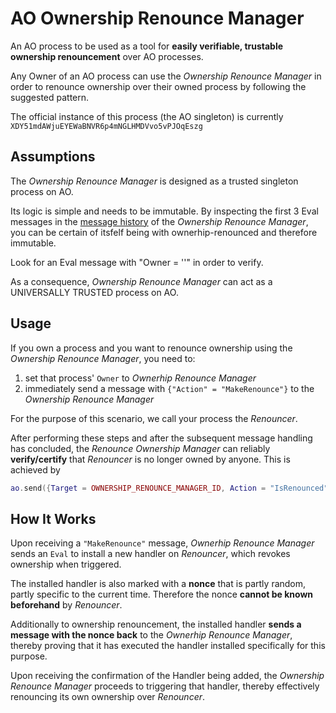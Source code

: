 # AO Ownership Renounce Manager

An AO process to be used as a tool for **easily verifiable, trustable ownership renouncement** over AO processes.

Any Owner of an AO process can use the _Ownership Renounce Manager_ in order to renounce ownership over their owned process by following the suggested pattern.

The official instance of this process (the AO singleton) is currently
`XDY51mdAWjuEYEWaBNVR6p4mNGLHMDVvo5vPJOqEszg`
 
## Assumptions

The _Ownership Renounce Manager_ is designed as a trusted singleton process on AO.

Its logic is simple and needs to be immutable. By inspecting the first 3 Eval messages in the [message history](https://www.ao.link/#/entity/XDY51mdAWjuEYEWaBNVR6p4mNGLHMDVvo5vPJOqEszg?tab=source-code) of the _Ownership Renounce Manager_, you can be certain of itsfelf being with ownerhip-renounced and therefore immutable.

Look for an Eval message with "Owner = ''" in order to verify.

As a consequence, _Ownership Renounce Manager_ can act as a UNIVERSALLY TRUSTED process on AO.

## Usage

If you own a process and you want to renounce ownership using the _Ownership Renounce Manager_, you need to:

1. set that process' `Owner` to _Ownerhip Renounce Manager_
2. immediately send a message with `{"Action" = "MakeRenounce"}` to the _Ownership Renounce Manager_

For the purpose of this scenario, we call your process the _Renouncer_.

After performing these steps and after the subsequent message handling has concluded, the _Renounce Ownership Manager_ can reliably **verify/certify** that _Renouncer_ is no longer owned by anyone. This is achieved by

```lua
ao.send({Target = OWNERSHIP_RENOUNCE_MANAGER_ID, Action = "IsRenounced", ProcessID = RENOUNCER_ID})
```

## How It Works

Upon receiving a `"MakeRenounce"` message, _Ownerhip Renounce Manager_ sends an `Eval` to install a new handler on _Renouncer_, which revokes ownership when triggered.

The installed handler is also marked with a **nonce** that is partly random, partly specific to the current time. Therefore the nonce **cannot be known beforehand** by _Renouncer_.

Additionally to ownership renouncement, the installed handler **sends a message with the nonce back** to the _Ownerhip Renounce Manager_, thereby proving that it has executed the handler installed specifically for this purpose.

Upon receiving the confirmation of the Handler being added, the _Ownership Renounce Manager_ proceeds to triggering that handler, thereby effectively renouncing its own ownership over _Renouncer_.

